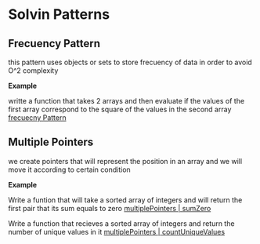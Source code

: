 # Solvin Patterns

## Frecuency Pattern

this pattern uses objects or sets to store frecuency of data in order to avoid O^2 complexity

**Example**

writte a function that takes 2 arrays and then evaluate if the values of the first array correspond to the square of the values in the second array
[frecuecny Pattern](./frecunecyPattern.js)

## Multiple Pointers

we create pointers that will represent the position in an array and we will move it according to certain condition

**Example**

Write a funtion that will take a sorted array of integers and will return the first pair that its sum equals to zero
[multiplePointers | sumZero](./multiplePointers.js)

Write a function that recieves a sorted array of integers and return the number of unique values in it
[multiplePointers | countUniqueValues](./multiplePointers.js)